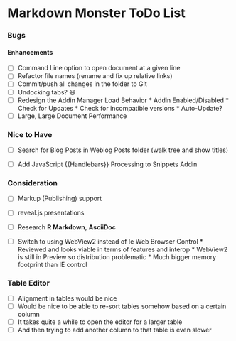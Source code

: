 # Markdown Monster ToDo List

### Bugs

#### Enhancements
* [ ] Command Line option to open document at a given line
* [ ] Refactor file names (rename and fix up relative links)
* [ ] Commit/push all changes in the folder to Git
* [ ] Undocking tabs? :smiley:
* [ ] Redesign the Addin Manager Load Behavior
        * Addin Enabled/Disabled
        * Check for Updates
        * Check for incompatible versions
        * Auto-Update?
* [ ] Large, Large Document Performance  

### Nice to Have
* [ ] Search for Blog Posts in Weblog Posts folder (walk tree and show titles)
* [ ] Add JavaScript {{Handlebars}} Processing to Snippets Addin


### Consideration
* [ ] Markup (Publishing) support
* [ ] reveal.js presentations
* [ ] Research **R Markdown**, **AsciiDoc**
* [ ] Switch to using WebView2 instead of Ie Web Browser Control
      * Reviewed and looks viable in terms of features and interop
      * WebView2 is still in Preview so distribution problematic
      * Much bigger memory footprint than IE control
        

### Table Editor
* [ ] Alignment in tables would be nice
* [ ] Would be nice to be able to re-sort tables somehow based on a certain column
* [ ] It takes quite a while to open the editor for a larger table
* [ ] And then trying to add another column to that table is even slower
